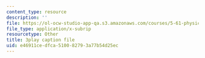 ```yaml
---
content_type: resource
description: ''
file: https://ol-ocw-studio-app-qa.s3.amazonaws.com/courses/5-61-physical-chemistry-fall-2017/e46911cedfca510082793a77b54d25ec_mPSDaN4AJl8.vtt
file_type: application/x-subrip
resourcetype: Other
title: 3play caption file
uid: e46911ce-dfca-5100-8279-3a77b54d25ec
---
```

